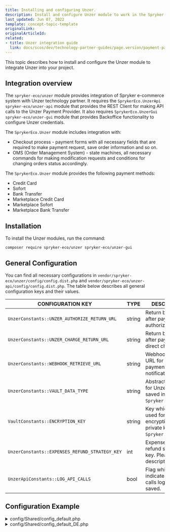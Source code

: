 ```yaml
---
title: Installing and configuring Unzer.
description: Install and configure Unzer module to work in the Spryker Commerce OS.
last_updated: Jun 07, 2022
template: concept-topic-template
originalLink: 
originalArticleId:
related:
- title: Unzer integration guide
  link: docs/scos/dev/technology-partner-guides/page.version/payment-partners/unzer/project-integration-unzer.html
---
```


This topic describes how to install and configure the Unzer module to integrate Unzer into your project.

## Integration overview

The `spryker-eco/unzer` module provides integration of Spryker e-commerce system with Unzer technology partner. It requires the `SprykerEco.UnzerApi` `spryker-eco/unzer-api` module that provides the REST Client for making API calls to the Unzer Payment Provider.
It also requires `SprykerEco.UnzerGui` `spryker-eco/unzer-gui` module that provides Backoffice functionality to configure Unzer credentials.

The `SprykerEco.Unzer` module includes integration with:

* Checkout process - payment forms with all necessary fields that are required to make payment request, save order information and so on.
* OMS (Order Management System) - state machines, all necessary commands for making modification requests and conditions for changing orders status accordingly.

The `SprykerEco.Unzer` module provides the following payment methods:
* Credit Card
* Sofort
* Bank Transfer
* Marketplace Credit Card
* Marketplace Sofort
* Marketplace Bank Transfer

## Installation

To install the Unzer modules, run the command:
```
composer require spryker-eco/unzer spryker-eco/unzer-gui
```

## General Configuration

You can find all necessary configurations in `vendor/spryker-eco/unzer/config/config.dist.php` and `vendor/spryker-eco/unzer-api/config/config.dist.php`.
The table below describes all general configuration keys and their values.

| CONFIGURATION KEY                              | TYPE   | DESCRIPTION                                                                  |
|------------------------------------------------|--------|------------------------------------------------------------------------------|
| `UnzerConstants::UNZER_AUTHORIZE_RETURN_URL`   | string | Return back URL after payment authorization.                                 |
| `UnzerConstants::UNZER_CHARGE_RETURN_URL`      | string | Return back URL after payment direct charge.                                 |
| `UnzerConstants::WEBHOOK_RETRIEVE_URL`         | string | Webhook retrieve URL for Unzer payment notifications.                        |
| `UnzerConstants::VAULT_DATA_TYPE`              | string | Abstract data type for Unzer data saved in `Spryker.Vault`.                  |
| `VaultConstants::ENCRYPTION_KEY`               | string | Key which will be used for encrypting Unzer private keys in `Spryker.Vault`. |
| `UnzerConstants::EXPENSES_REFUND_STRATEGY_KEY` | int    | Expense(shipment) refund strategy key. Please find description below.        |
| `UnzerApiConstants::LOG_API_CALLS`             | bool   | Flag which indicates if API calls log should be saved.                       |

## Configuration Example

<details>
<summary>config/Shared/config_default.php</summary>

```php
<?php

use Spryker\Shared\Vault\VaultConstants;
use SprykerEco\Shared\Unzer\UnzerConstants;
use SprykerEco\Shared\UnzerApi\UnzerApiConstants;

// UNZER
$config[VaultConstants::ENCRYPTION_KEY] = 'nzb9y7rNpyn5W5dd';
$config[UnzerConstants::WEBHOOK_RETRIEVE_URL] = 'https://random-uuid.ngrok.io/unzer/notification';
$config[UnzerConstants::VAULT_DATA_TYPE] = 'unzer-private-key';
$config[UnzerConstants::EXPENSES_REFUND_STRATEGY_KEY] = UnzerConstants::LAST_SHIPMENT_ITEM_EXPENSES_REFUND_STRATEGY;

// UNZER API
$config[UnzerApiConstants::WEBHOOK_RESOURCE_URL] = 'https://api.unzer.com/v1/webhooks';
$config[UnzerApiConstants::CUSTOMER_RESOURCE_URL] = 'https://api.unzer.com/v1/customers/%s';
$config[UnzerApiConstants::BASKET_RESOURCE_URL] = 'https://api.unzer.com/v2/baskets';
$config[UnzerApiConstants::MARKETPLACE_BASKET_RESOURCE_URL] = 'https://api.unzer.com/v2/marketplace/baskets';
$config[UnzerApiConstants::MARKETPLACE_AUTHORIZE_URL] = 'https://api.unzer.com/v1/marketplace/payments/authorize';
$config[UnzerApiConstants::AUTHORIZE_URL] = 'https://api.unzer.com/v1/payments/authorize';
$config[UnzerApiConstants::METADATA_RESOURCE_URL] = 'https://api.unzer.com/v1/metadata';
$config[UnzerApiConstants::MARKETPLACE_GET_PAYMENT_URL] = 'https://api.unzer.com/v1/marketplace/payments/%s';
$config[UnzerApiConstants::GET_PAYMENT_URL] = 'https://api.unzer.com/v1/payments/%s';
$config[UnzerApiConstants::CHARGE_URL] = 'https://api.unzer.com/v1/payments/charges';
$config[UnzerApiConstants::MARKETPLACE_CHARGE_URL] = 'https://api.unzer.com/v1/marketplace/payments/charges';
$config[UnzerApiConstants::MARKETPLACE_CREDIT_CARD_CHARGE_URL] = 'https://api.unzer.com/v1/marketplace/payments/%s/authorize/%s/charges';
$config[UnzerApiConstants::CREDIT_CARD_CHARGE_URL] = 'https://api.unzer.com/v1/payments/%s/charges';
$config[UnzerApiConstants::CREATE_PAYMENT_RESOURCE_URL] = 'https://api.unzer.com/v1/types/%s';
$config[UnzerApiConstants::MARKETPLACE_REFUND_URL] = 'https://api.unzer.com/v1/marketplace/payments/%s/charges/%s/cancels';
$config[UnzerApiConstants::REFUND_URL] = 'https://api.unzer.com/v1/payments/%s/charges/%s/cancels';
$config[UnzerApiConstants::GET_PAYMENT_METHODS_URL] = 'https://api.unzer.com/v1/keypair';
```
</details>

<details>
<summary>config/Shared/config_default_DE.php</summary>

```php
<?php

use SprykerEco\Shared\Unzer\UnzerConstants;

$config[UnzerConstants::UNZER_AUTHORIZE_RETURN_URL] = 'https://yves.de.spryker.local/unzer/payment-result';
$config[UnzerConstants::UNZER_CHARGE_RETURN_URL] = 'https://yves.de.spryker.local/unzer/payment-result';
```

## Specific Configuration

Also, you have to add payment methods to the State Machine (OMS) and Domain Whitelist configuration:

```php

$config[KernelConstants::DOMAIN_WHITELIST] = array_merge($trustedHosts, [
    'payment.unzer.com',
]);

$config[OmsConstants::PROCESS_LOCATION] = [
    ...
    APPLICATION_ROOT_DIR . '/vendor/spryker-eco/unzer/config/Zed/Oms',
];

$config[OmsConstants::ACTIVE_PROCESSES] = [
    ...
    'UnzerMarketplaceBankTransfer01',
    'UnzerMarketplaceSofort01',
    'UnzerMarketplaceCreditCard01',
    'UnzerCreditCard01',
    'UnzerBankTransfer01',
    'UnzerSofort01',
];

$config[SalesConstants::PAYMENT_METHOD_STATEMACHINE_MAPPING] = [
    ...
    UnzerConfig::PAYMENT_METHOD_KEY_MARKETPLACE_BANK_TRANSFER => 'UnzerMarketplaceBankTransfer01',
    UnzerConfig::PAYMENT_METHOD_KEY_MARKETPLACE_CREDIT_CARD => 'UnzerMarketplaceCreditCard01',
    UnzerConfig::PAYMENT_METHOD_KEY_CREDIT_CARD => 'UnzerCreditCard01',
    UnzerConfig::PAYMENT_METHOD_KEY_MARKETPLACE_SOFORT => 'UnzerMarketplaceSofort01',
    UnzerConfig::PAYMENT_METHOD_KEY_BANK_TRANSFER => 'UnzerBankTransfer01',
    UnzerConfig::PAYMENT_METHOD_KEY_SOFORT => 'UnzerSofort01',
];

 ```

## Notifications
To complete the payment modification requests (authorize succeeded, payment completed), it's necessary to provide correct URL of your Yves with `/unzer/notification` path to the config file.
Example:
```php
    $config[UnzerConstants::WEBHOOK_RETRIEVE_URL] = 'https://yves.spryker.com/unzer/notification';

```

## Expense refund strategies
You can choose one of provided refund strategies for your payment flow (configuration key - `UnzerConstants::EXPENSES_REFUND_STRATEGY_KEY`):
* `UnzerConstants::LAST_SHIPMENT_ITEM_EXPENSES_REFUND_STRATEGY` - Expense costs will be refunded with the last item in corresponding shipment.
* `UnzerConstants::LAST_ORDER_ITEM_EXPENSES_REFUND_STRATEGY` - Expense costs will be refunded with the last item in whole order.
* `UnzerConstants::NO_EXPENSES_REFUND_STRATEGY` - Expense costs will not be refunded.

## Check payment after return request

In order to check if authorization has been successful or failed - please use next Yves path for `UnzerConstants::UNZER_AUTHORIZE_RETURN_URL` - `https://yves.spryker.com/unzer/payment-result`. After check this endpoint will redirect customer to default success or fail page.
